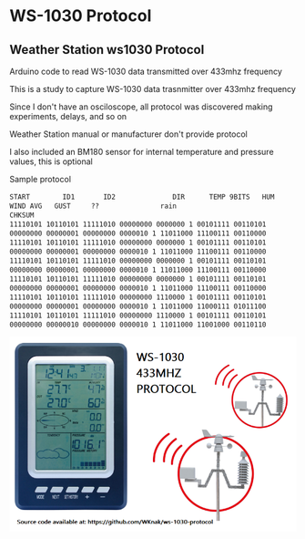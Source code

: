# WS-1030 Protocol

## Weather Station ws1030 Protocol

Arduino code to read WS-1030 data transmitted over 433mhz frequency

This is a study to capture WS-1030 data trasnmitter over 433mhz frequency

Since I don't have an osciloscope, all protocol was discovered making experiments, delays, and so on

Weather Station manual or manufacturer don't provide protocol

I also included an BM180 sensor for internal temperature and pressure values, this is optional

Sample protocol

```
START	     ID1       ID2              DIR 	 TEMP 9BITS   HUM    WIND AVG   GUST     ??               rain  				        CHKSUM
11110101 10110101 11111010 00000000 0000000 1 00101111 00110101 00000000 00000001 00000000 0000010 1 11011000 11100111 00110000
11110101 10110101 11111010 00000000 0000000 1 00101111 00110101 00000000 00000001 00000000 0000010 1 11011000 11100111 00110000
11110101 10110101 11111010 00000000 0000000 1 00101111 00110101 00000000 00000001 00000000 0000010 1 11011000 11100111 00110000
11110101 10110101 11111010 00000000 0000000 1 00101111 00110101 00000000 00000001 00000000 0000010 1 11011000 11100111 00110000
11110101 10110101 11111010 00000000 1110000 1 00101111 00110101 00000000 00000001 00000000 0000010 1 11011000 11000111 01011100
11110101 10110101 11111010 00000000 1110000 1 00101111 00110101 00000000 00000010 00000000 0000010 1 11011000 11001000 00110110
```

![WS-1030 Weather Station](img/ws-1030-weather-station-protocol.png)

